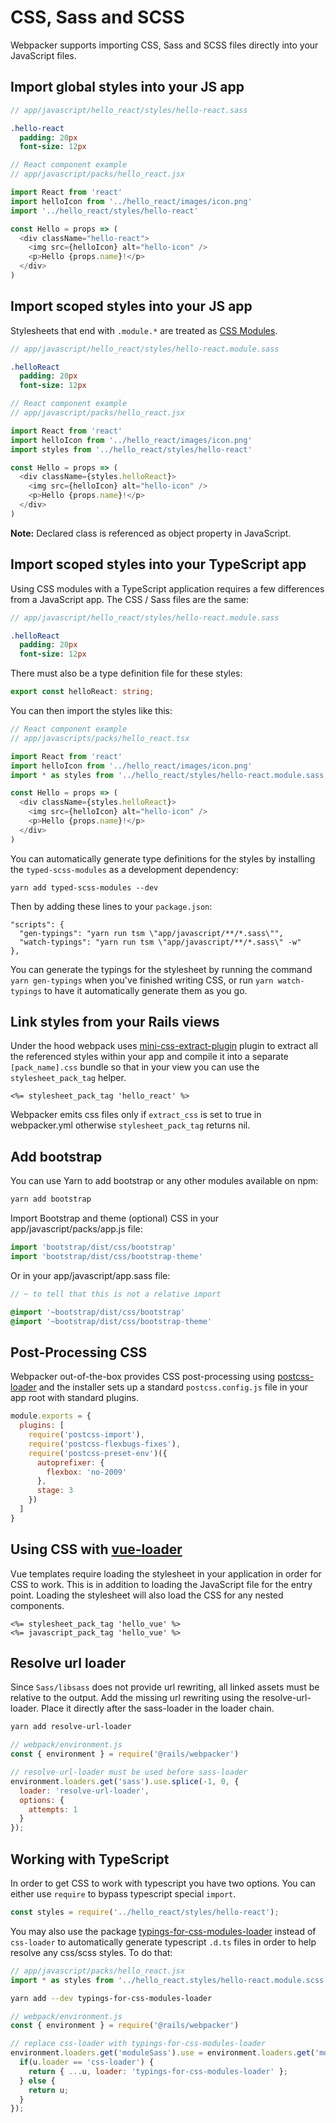 # CSS, Sass and SCSS


Webpacker supports importing CSS, Sass and SCSS files directly into your JavaScript files.


## Import global styles into your JS app

```sass
// app/javascript/hello_react/styles/hello-react.sass

.hello-react
  padding: 20px
  font-size: 12px
```

```js
// React component example
// app/javascript/packs/hello_react.jsx

import React from 'react'
import helloIcon from '../hello_react/images/icon.png'
import '../hello_react/styles/hello-react'

const Hello = props => (
  <div className="hello-react">
    <img src={helloIcon} alt="hello-icon" />
    <p>Hello {props.name}!</p>
  </div>
)
```

## Import scoped styles into your JS app

Stylesheets that end with `.module.*` are treated as [CSS Modules](https://github.com/css-modules/css-modules).

```sass
// app/javascript/hello_react/styles/hello-react.module.sass

.helloReact
  padding: 20px
  font-size: 12px
```

```js
// React component example
// app/javascript/packs/hello_react.jsx

import React from 'react'
import helloIcon from '../hello_react/images/icon.png'
import styles from '../hello_react/styles/hello-react'

const Hello = props => (
  <div className={styles.helloReact}>
    <img src={helloIcon} alt="hello-icon" />
    <p>Hello {props.name}!</p>
  </div>
)
```

**Note:** Declared class is referenced as object property in JavaScript.

## Import scoped styles into your TypeScript app

Using CSS modules with a TypeScript application requires a few differences from a JavaScript app. The CSS / Sass files are the same:

```sass
// app/javascript/hello_react/styles/hello-react.module.sass

.helloReact
  padding: 20px
  font-size: 12px
```

There must also be a type definition file for these styles:

```typescript
export const helloReact: string;
```

You can then import the styles like this:

```typescript
// React component example
// app/javascripts/packs/hello_react.tsx

import React from 'react'
import helloIcon from '../hello_react/images/icon.png'
import * as styles from '../hello_react/styles/hello-react.module.sass'

const Hello = props => (
  <div className={styles.helloReact}>
    <img src={helloIcon} alt="hello-icon" />
    <p>Hello {props.name}!</p>
  </div>
)
```

You can automatically generate type definitions for the styles by installing the `typed-scss-modules` as a development dependency:

```
yarn add typed-scss-modules --dev
```

Then by adding these lines to your `package.json`:

```
"scripts": {
  "gen-typings": "yarn run tsm \"app/javascript/**/*.sass\"",
  "watch-typings": "yarn run tsm \"app/javascript/**/*.sass\" -w"
},
```

You can generate the typings for the stylesheet by running the command `yarn gen-typings` when you've finished writing CSS, or run `yarn watch-typings` to have it automatically generate them as you go.


## Link styles from your Rails views

Under the hood webpack uses
[mini-css-extract-plugin](https://github.com/webpack-contrib/mini-css-extract-plugin) plugin to extract all the referenced styles within your app and compile it into
a separate `[pack_name].css` bundle so that in your view you can use the
`stylesheet_pack_tag` helper.

```erb
<%= stylesheet_pack_tag 'hello_react' %>
```

Webpacker emits css files only if `extract_css` is set to true in webpacker.yml otherwise `stylesheet_pack_tag` returns nil.

## Add bootstrap

You can use Yarn to add bootstrap or any other modules available on npm:

```bash
yarn add bootstrap
```

Import Bootstrap and theme (optional) CSS in your app/javascript/packs/app.js file:

```js
import 'bootstrap/dist/css/bootstrap'
import 'bootstrap/dist/css/bootstrap-theme'
```

Or in your app/javascript/app.sass file:

```sass
// ~ to tell that this is not a relative import

@import '~bootstrap/dist/css/bootstrap'
@import '~bootstrap/dist/css/bootstrap-theme'
```


## Post-Processing CSS

Webpacker out-of-the-box provides CSS post-processing using
[postcss-loader](https://github.com/postcss/postcss-loader)
and the installer sets up a standard `postcss.config.js`
file in your app root with standard plugins.

```js
module.exports = {
  plugins: [
    require('postcss-import'),
    require('postcss-flexbugs-fixes'),
    require('postcss-preset-env')({
      autoprefixer: {
        flexbox: 'no-2009'
      },
      stage: 3
    })
  ]
}
```

## Using CSS with [vue-loader](https://github.com/vuejs/vue-loader)

Vue templates require loading the stylesheet in your application in
order for CSS to work.  This is in addition to loading the JavaScript
file for the entry point.  Loading the stylesheet will also load the
CSS for any nested components.

```erb
<%= stylesheet_pack_tag 'hello_vue' %>
<%= javascript_pack_tag 'hello_vue' %>
```

## Resolve url loader

Since `Sass/libsass` does not provide url rewriting, all linked assets must be relative to the output. Add the missing url rewriting using the resolve-url-loader. Place it directly after the sass-loader in the loader chain.


```bash
yarn add resolve-url-loader
```

```js
// webpack/environment.js
const { environment } = require('@rails/webpacker')

// resolve-url-loader must be used before sass-loader
environment.loaders.get('sass').use.splice(-1, 0, {
  loader: 'resolve-url-loader',
  options: {
    attempts: 1
  }
});
```

## Working with TypeScript

In order to get CSS to work with typescript you have two options.
You can either use `require` to bypass typescript special `import`.

```ts
const styles = require('../hello_react/styles/hello-react');
```
You may also use the package [typings-for-css-modules-loader](https://github.com/Jimdo/typings-for-css-modules-loader) instead of `css-loader` to automatically generate typescript `.d.ts` files in order to help resolve any css/scss styles. To do that:

```js
// app/javascript/packs/hello_react.jsx
import * as styles from '../hello_react.styles/hello-react.module.scss';
```

```bash
yarn add --dev typings-for-css-modules-loader
```

```js
// webpack/environment.js
const { environment } = require('@rails/webpacker')

// replace css-loader with typings-for-css-modules-loader
environment.loaders.get('moduleSass').use = environment.loaders.get('moduleSass').use.map((u) => {
  if(u.loader == 'css-loader') {
    return { ...u, loader: 'typings-for-css-modules-loader' };
  } else {
    return u;
  }
});
```
